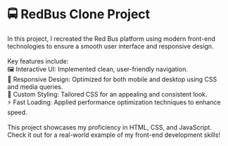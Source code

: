 # 🚍 RedBus Clone Project
In this project, I recreated the Red Bus platform using modern front-end technologies to ensure a smooth user interface and responsive design.<br><br>
Key features include:<br>
🖼️ Interactive UI: Implemented clean, user-friendly navigation.<br>
📱 Responsive Design: Optimized for both mobile and desktop using CSS and media queries.<br>
🎨 Custom Styling: Tailored CSS for an appealing and consistent look.<br>
⚡ Fast Loading: Applied performance optimization techniques to enhance speed.<br><br>
This project showcases my proficiency in HTML, CSS, and JavaScript. Check it out for a real-world example of my front-end development skills!<br>






